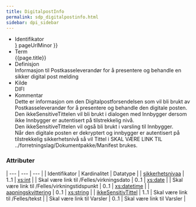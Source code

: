 ```yaml
---
title: DigitalpostInfo  
permalink: sdp_digitalpostinfo.html
sidebar: dpi_sidebar
---
```

  - Identifikator  
    <span style="{ pageUrlMinor ;">[}]({{)</span> pageUrlMinor }}
  - Term  
    {{page.title}}
  - Definisjon  
    Informasjon til Postkasseleverandør for å presentere og behandle en
    sikker digital post melding
  - Kilde  
    DIFI
  - Kommentar  
    Dette er informasjon om den Digitalpostforsendelsen som vil bli
    brukt av Postkasseleverandør for å presentere og behandle den
    digitale posten.  
    Den ikkeSensitiveTittelen vil bli brukt i dialogen med Innbygger
    dersom ikke Innbygger er autentisert på tilstrekkelig nivå.  
    Den ikkeSensitiveTittelen vil også bli brukt i varsling til
    Innbygger.  
    Når den digitale posten er dekryptert og innbygger er autentisert på
    tilstrekkelig sikkerhetsnivå så vil Tittel i
    SKAL VÆRE LINK TIL ../forretningslag/Dokumentpakke/Manifest brukes.

### Attributer

| --- | --- | --- |
| Identifikator                                    | Kardinalitet | Datatype                                                  |
| [sikkerhetsnivaa](felles/sikkerhetsnivaa.md)       | 1..1        | [xs:int](http://www.w3.org/TR/xmlschema-2/#int)           |
| Skal være link til /Felles/virkningsdato           | 0..1         | [xs:date](http://www.w3.org/TR/xmlschema-2/#date)         |
| Skal være link til /Felles/virkningstidspunkt | 0..1         | [xs:datetime](http://www.w3.org/TR/xmlschema-2/#dateTime) |
| [aapningskvittering](aapningskvittering.md) | 0..1        | [xs:string](http://www.w3.org/TR/xmlschema-2/#string)     |
| [ikkeSensitivTittel](ikkeSensitivTittel.md) | 1..1        | Skal være link til /Felles/tekst                            |
| Skal være link til Varsler                              | 0..1         | Skal være link til Varsler                           |
